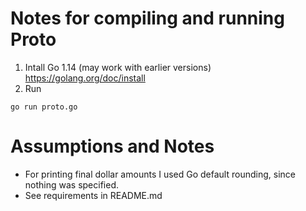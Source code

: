 # Notes for compiling and running Proto

1. Intall Go 1.14 (may work with earlier versions) https://golang.org/doc/install
2. Run
```
go run proto.go
```

# Assumptions and Notes

* For printing final dollar amounts I used Go default rounding, since nothing was specified.
* See requirements in README.md


